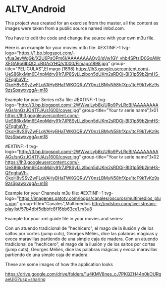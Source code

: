 # ALTV_Android
This project was created for an exercise from the master, all the content as images were taken from a public source named imbd.com.

You have to edit the code and change the source with your own m3u file. 

Here is an example for your movies m3u file:
#EXTINF:-1  tvg-logo="https://1.bp.blogspot.com/-yfua3evWgGk/X2U6PsOPm6I/AAAAAAAAOy0/sVw1GY_vhb4SPtslD0GxAWrXEGA9o6IbQCLcBGAsYHQ/s1000/Elmago1898.jpg" group-title="PELICULAS",El mago (1898)
https://lh3.googleusercontent.com/-UeS86kxMm6E4npMdry91r7JP8SyLLzlbon5dUKm2sRDOj-BI31p59b2jmHS-QFqghaVh-OkoH8vSSyZwFLqVAHyBHaTWKGQRuVY0nzLBMyN58hfXps1tcF9kTvKz9s9zsSpawxvggA=m18

Example for your Series m3u file:
#EXTINF:-1 tvg-logo="http://3.bp.blogspot.com/-2WWvaiLyb8k/URo9PvLRcBI/AAAAAAAAAGs/snGzJO4TFJA/s1600/cover.jpg" group-title="Your tv serie name",1x01
https://lh3.googleusercontent.com/-UeS86kxMm6E4npMdry91r7JP8SyLLzlbon5dUKm2sRDOj-BI31p59b2jmHS-QFqghaVh-OkoH8vSSyZwFLqVAHyBHaTWKGQRuVY0nzLBMyN58hfXps1tcF9kTvKz9s9zsSpawxvggA=m18
 
#EXTINF:-1 tvg-logo="http://3.bp.blogspot.com/-2WWvaiLyb8k/URo9PvLRcBI/AAAAAAAAAGs/snGzJO4TFJA/s1600/cover.jpg" group-title="Your tv serie name",1x02
https://lh3.googleusercontent.com/-UeS86kxMm6E4npMdry91r7JP8SyLLzlbon5dUKm2sRDOj-BI31p59b2jmHS-QFqghaVh-OkoH8vSSyZwFLqVAHyBHaTWKGQRuVY0nzLBMyN58hfXps1tcF9kTvKz9s9zsSpawxvggA=m18

Example for your Channels m3u file:
#EXTINF:-1 tvg-logo="https://imagenes.gatotv.com/logos/canales/oscuros/multimedios_plus.png" group-title="Canales",Multimedios
http://mdstrm.com/live-stream-playlist/57b4dbf5dbbfc8f16bb63ce1.m3u8

Example for your xml guide file in your movies and series:

<programme start="20171217130000 -0300" stop="20291216144800 -0300" channel="El mago (1898)">
    <title lang="es">Calificación 8.0</title>
    <desc lang="es"> Con un atuendo tradicional de "hechicero", el mago de la ilusión y de los saltos por cortes (jump cuts), Georges Méliès, dice las palabras mágicas y evoca maravillas partiendo de una simple caja de madera.</desc>
  </programme>
  <programme start="20301216144800 -0300" stop="20311216144800 -0300" channel="El mago (1898)">
    <title lang="es">Calificación 8.0</title>
    <desc lang="es"> Con un atuendo tradicional de "hechicero", el mago de la ilusión y de los saltos por cortes (jump cuts), Georges Méliès, dice las palabras mágicas y evoca maravillas partiendo de una simple caja de madera.</desc>
   </programme>


These are some images of how the application looks

https://drive.google.com/drive/folders/1u4KMV8nes_cJ7PKQZH44n0kOURgaeUiG?usp=sharing
